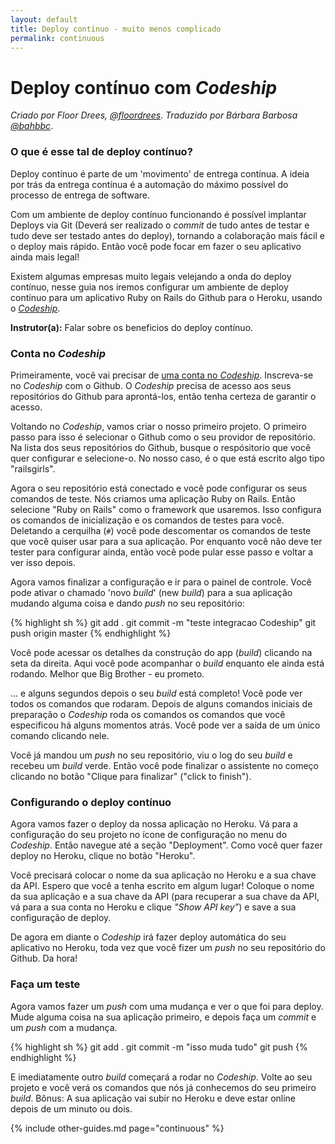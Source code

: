```yaml
---
layout: default
title: Deploy contínuo - muito menos complicado
permalink: continuous
---
```


# Deploy contínuo com _Codeship_

*Criado por Floor Drees, [@floordrees](https://twitter.com/floordrees)*.
*Traduzido por Bárbara Barbosa [@bahbbc](https://twitter.com/bahbbc)*.

### O que é esse tal de deploy contínuo?

Deploy contínuo é parte de um 'movimento' de entrega contínua. A ideia por trás da entrega contínua é a automação do máximo possível do processo de entrega de software.

Com um ambiente de deploy contínuo funcionando é possível implantar Deploys via Git (Deverá ser realizado o _commit_ de tudo antes de testar e tudo deve ser testado antes do deploy), tornando a colaboração mais fácil e o deploy mais rápido. Então você pode focar em fazer o seu aplicativo ainda mais legal!

Existem algumas empresas muito legais velejando a onda do deploy contínuo, nesse guia nos iremos configurar um ambiente de deploy contínuo para um aplicativo Ruby on Rails do Github para o Heroku, usando o [_Codeship_](http://www.codeship.io).

**Instrutor(a):** Falar sobre os beneficios do deploy contínuo.

### Conta no _Codeship_

Primeiramente, você vai precisar de [uma conta no _Codeship_](https://www._codeship_.io/). Inscreva-se no _Codeship_ com o Github. O _Codeship_ precisa de acesso aos seus repositórios do Github para aprontá-los, então tenha certeza de garantir o acesso.

Voltando no _Codeship_, vamos criar o nosso primeiro projeto. O primeiro passo para isso é selecionar o Github como o seu providor de repositório. Na lista dos seus repositórios do Github, busque o respósitorio que você quer configurar e selecione-o. No nosso caso, é o que está escrito algo tipo "railsgirls".

Agora o seu repositório está conectado e você pode configurar os seus comandos de teste. Nós criamos uma aplicação Ruby on Rails. Então selecione "Ruby on Rails" como o framework que usaremos. Isso configura os comandos de inicialização e os comandos de testes para você. Deletando a cerquilha (`#`) você pode descomentar os comandos de teste que você quiser usar para a sua aplicação. Por enquanto você não deve ter tester para configurar ainda, então você pode pular esse passo e voltar a ver isso depois.

Agora vamos finalizar a configuração e ir para o painel de controle. Você pode ativar o chamado 'novo _build_' (new _build_) para a sua aplicação mudando alguma coisa e dando _push_ no seu repositório:

{% highlight sh %}
git add .
git commit -m "teste integracao Codeship"
git push origin master
{% endhighlight %}

Você pode acessar os detalhes da construção do app (_build_) clicando na seta da direita. Aqui você pode acompanhar o _build_ enquanto ele ainda está rodando. Melhor que Big Brother - eu prometo.

... e alguns segundos depois o seu _build_ está completo! Você pode ver todos os comandos que rodaram. Depois de alguns comandos iniciais de preparação o _Codeship_ roda os comandos os comandos que você especificou há alguns momentos atrás. Você pode ver a saída de um único comando clicando nele.

Você já mandou um _push_ no seu repositório, viu o log do seu _build_ e recebeu um _build_ verde. Então você pode finalizar o assistente no começo clicando no botão "Clique para finalizar" ("click to finish").

### Configurando o deploy contínuo

Agora vamos fazer o deploy da nossa aplicação no Heroku. Vá para a configuração do seu projeto no ícone de configuração no menu do _Codeship_. Então navegue até a seção "Deployment". Como você quer fazer deploy no Heroku, clique no botão "Heroku".

Você precisará colocar o nome da sua aplicação no Heroku e a sua chave da API. Espero que você a tenha escrito em algum lugar! Coloque o nome da sua aplicação e a sua chave da API (para recuperar a sua chave da API, vá para a sua conta no Heroku e clique _"Show API key"_) e save a sua configuração de deploy.

De agora em diante o _Codeship_ irá fazer deploy automática do seu aplicativo no Heroku, toda vez que você fizer um _push_ no seu repositório do Github. Da hora!

### Faça um teste
Agora vamos fazer um _push_ com uma mudança e ver o que foi para deploy. Mude alguma coisa na sua aplicação primeiro, e depois faça um _commit_ e um _push_ com a mudança.

{% highlight sh %}
git add .
git commit -m "isso muda tudo"
git push
{% endhighlight %}

E imediatamente outro _build_ começará a rodar no _Codeship_. Volte ao seu projeto e você verá os comandos que nós já conhecemos do seu primeiro _build_. Bônus: A sua aplicação vai subir no Heroku e deve estar online depois de um minuto ou dois.

{% include other-guides.md page="continuous" %}
